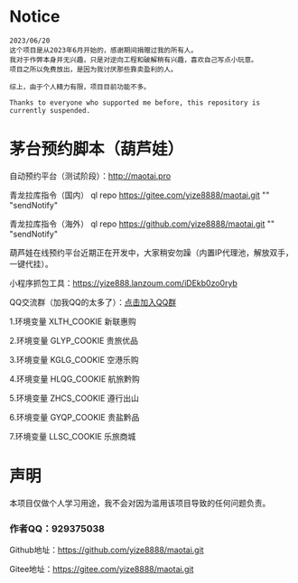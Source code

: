 # Notice

```
2023/06/20
这个项目是从2023年6月开始的，感谢期间捐赠过我的所有人。
我对于作弊本身并无兴趣，只是对逆向工程和破解稍有兴趣，喜欢自己写点小玩意。
项目之所以免费放出，是因为我讨厌那些靠卖盈利的人。

综上，由于个人精力有限，项目目前功能不多。

Thanks to everyone who supported me before, this repository is currently suspended.
```

# 茅台预约脚本（葫芦娃）

自动预约平台（测试阶段）：http://maotai.pro

青龙拉库指令（国内） ql repo https://gitee.com/yize8888/maotai.git "" "sendNotify"

青龙拉库指令（海外） ql repo https://github.com/yize8888/maotai.git "" "sendNotify"

葫芦娃在线预约平台近期正在开发中，大家稍安勿躁（内置IP代理池，解放双手，一键代挂）。

小程序抓包工具：https://yize888.lanzoum.com/iDEkb0zo0ryb

QQ交流群（加我QQ的太多了）：[点击加入QQ群](http://qm.qq.com/cgi-bin/qm/qr?_wv=1027&k=ksOXP4yepTlsqTzYADYPplDTHmEe6d05&authKey=xuh%2F%2BMHo%2BfO5xi1bCOjAeNoTLE4zBQWxXoEX84%2FRaShGpVxxZDV8nK0o3BM2Gum4&noverify=0&group_code=675608101)

1.环境变量 XLTH_COOKIE 新联惠购

2.环境变量 GLYP_COOKIE 贵旅优品

3.环境变量 KGLG_COOKIE 空港乐购

4.环境变量 HLQG_COOKIE 航旅黔购

5.环境变量 ZHCS_COOKIE 遵行出山

6.环境变量 GYQP_COOKIE 贵盐黔品

7.环境变量 LLSC_COOKIE 乐旅商城

# 声明
本项目仅做个人学习用途，我不会对因为滥用该项目导致的任何问题负责。

### 作者QQ：929375038

Github地址：https://github.com/yize8888/maotai.git

Gitee地址：https://gitee.com/yize8888/maotai.git